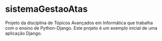 # sistemaGestaoAtas
Projeto da disciplina de Tópicos Avançados em Informática que trabalha com o ensino de Python-Django. Este projeto é um exemplo inicial de uma aplicação Django.
